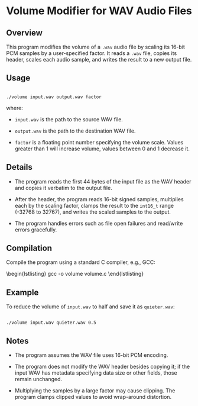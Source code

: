 # Volume Modifier for WAV Audio Files



## Overview

This program modifies the volume of a `.wav` audio file by scaling its 16-bit PCM samples by a user-specified factor. It reads a `.wav` file, copies its header, scales each audio sample, and writes the result to a new output file.

## Usage

```

./volume input.wav output.wav factor

```

where:

- `input.wav` is the path to the source WAV file.

- `output.wav` is the path to the destination WAV file.

- `factor` is a floating point number specifying the volume scale. Values greater than 1 will increase volume, values between 0 and 1 decrease it.

## Details

- The program reads the first 44 bytes of the input file as the WAV header and copies it verbatim to the output file.

- After the header, the program reads 16-bit signed samples, multiplies each by the scaling factor, clamps the result to the `int16_t` range (-32768 to 32767), and writes the scaled samples to the output.

- The program handles errors such as file open failures and read/write errors gracefully.

## Compilation

Compile the program using a standard C compiler, e.g., GCC:

\begin{lstlisting}
gcc -o volume volume.c
\end{lstlisting}

## Example

To reduce the volume of `input.wav` to half and save it as `quieter.wav`:

```

./volume input.wav quieter.wav 0.5

```

## Notes

- The program assumes the WAV file uses 16-bit PCM encoding.

- The program does not modify the WAV header besides copying it; if the input WAV has metadata specifying data size or other fields, those remain unchanged.

- Multiplying the samples by a large factor may cause clipping. The program clamps clipped values to avoid wrap-around distortion.
